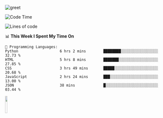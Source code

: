 ![greet](https://user-images.githubusercontent.com/44234583/146624354-9d461392-3676-4e7a-b12f-debc7319f53b.gif) 


<!--START_SECTION:waka-->
![Code Time](http://img.shields.io/badge/Code%20Time-466%20hrs%2021%20mins-blue)

![Lines of code](https://img.shields.io/badge/From%20Hello%20World%20I%27ve%20Written-3.8%20million%20lines%20of%20code-blue)

📊 **This Week I Spent My Time On** 

```text
💬 Programming Languages: 
Python                   6 hrs 2 mins        ████████░░░░░░░░░░░░░░░░░   32.73 % 
HTML                     5 hrs 8 mins        ███████░░░░░░░░░░░░░░░░░░   27.85 % 
CSS                      3 hrs 49 mins       █████░░░░░░░░░░░░░░░░░░░░   20.68 % 
JavaScript               2 hrs 24 mins       ███░░░░░░░░░░░░░░░░░░░░░░   13.00 % 
JSON                     38 mins             █░░░░░░░░░░░░░░░░░░░░░░░░   03.44 % 
```


<!--END_SECTION:waka-->
<img src="https://user-images.githubusercontent.com/44234583/191059235-95ebfce1-7fc7-4eee-baff-214d902e7c18.gif" width="12%"/>
